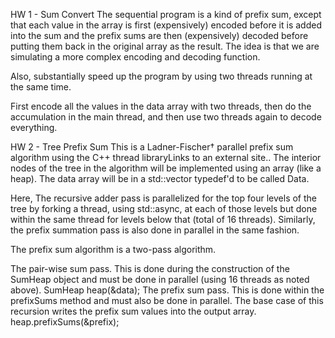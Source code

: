 HW 1 - Sum Convert
The sequential program is a kind of prefix sum, except that each value in the array is first (expensively) encoded before it is added into the sum and the prefix sums are then (expensively) decoded before putting them back in the original array as the result. The idea is that we are simulating a more complex encoding and decoding function.

Also,  substantially speed up the program by using two threads running at the same time.

First encode all the values in the data array with two threads, then do the accumulation in the main thread, and then use two threads again to decode everything.




HW 2 - Tree Prefix Sum
This is a Ladner-Fischer† parallel prefix sum algorithm using the C++ thread libraryLinks to an external site.. The interior nodes of the tree in the algorithm will be implemented using an array (like a heap). The data array will be in a std::vector<int> typedef'd to be called Data.

Here, The recursive adder pass is parallelized for the top four levels of the tree by forking a thread, using std::async, at each of those levels but done within the same thread for levels below that (total of 16 threads). Similarly, the prefix summation pass is also done in parallel in the same fashion.

The prefix sum algorithm is a two-pass algorithm.

The pair-wise sum pass. This is done during the construction of the SumHeap object and must be done in parallel (using 16 threads as noted above).
SumHeap heap(&data);
The prefix sum pass. This is done within the prefixSums method and must also be done in parallel. The base case of this recursion writes the prefix sum values into the output array.
heap.prefixSums(&prefix);
